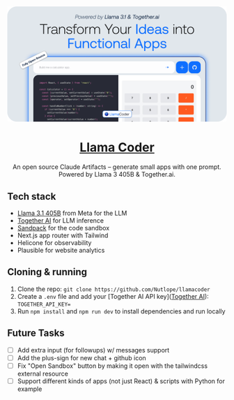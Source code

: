 <a href="https://www.llamacoder.io">
  <img alt="Llama Coder" src="./public/og-image.png">
  <h1 align="center">Llama Coder</h1>
</a>

<p align="center">
  An open source Claude Artifacts – generate small apps with one prompt. Powered by Llama 3 405B & Together.ai.
</p>

## Tech stack

- [Llama 3.1 405B](https://ai.meta.com/blog/meta-llama-3-1/) from Meta for the LLM
- [Together AI](https://dub.sh/together-ai) for LLM inference
- [Sandpack](https://sandpack.codesandbox.io/) for the code sandbox
- Next.js app router with Tailwind
- Helicone for observability
- Plausible for website analytics

## Cloning & running

1. Clone the repo: `git clone https://github.com/Nutlope/llamacoder`
2. Create a `.env` file and add your [Together AI API key]([Together AI](https://dub.sh/together-ai)): `TOGETHER_API_KEY=`
3. Run `npm install` and `npm run dev` to install dependencies and run locally

## Future Tasks

- [ ] Add extra input (for followups) w/ messages support
- [ ] Add the plus-sign for new chat + github icon
- [ ] Fix "Open Sandbox" button by making it open with the tailwindcss external resource
- [ ] Support different kinds of apps (not just React) & scripts with Python for example
